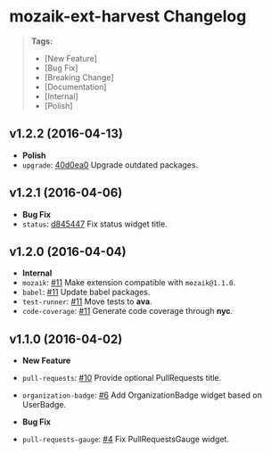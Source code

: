 # mozaik-ext-harvest Changelog

> **Tags:**
> - [New Feature]
> - [Bug Fix]
> - [Breaking Change]
> - [Documentation]
> - [Internal]
> - [Polish]


## v1.2.2 (2016-04-13)

* **Polish**
 * `upgrade`: [40d0ea0](https://github.com/plouc/mozaik-ext-github/commit/40d0ea0b2ef88ada5eac1d5315e8a79361472e8d) Upgrade outdated packages.


## v1.2.1 (2016-04-06)

* **Bug Fix**
 * `status`: [d845447](https://github.com/plouc/mozaik-ext-github/commit/d845447603de63c3ce9fc22ac77fd3e614ee3519) Fix status widget title.


## v1.2.0 (2016-04-04)

* **Internal**
 * `mozaik`: [#11](https://github.com/plouc/mozaik-ext-github/pull/11) Make extension compatible with `mozaik@1.1.0`.
 * `babel`: [#11](https://github.com/plouc/mozaik-ext-github/pull/11) Update babel packages.
 * `test-runner`: [#11](https://github.com/plouc/mozaik-ext-github/pull/11) Move tests to **ava**.
 * `code-coverage`: [#11](https://github.com/plouc/mozaik-ext-github/pull/11) Generate code coverage through **nyc**.


## v1.1.0 (2016-04-02)

* **New Feature**
 * `pull-requests`: [#10](https://github.com/plouc/mozaik-ext-github/pull/10) Provide optional PullRequests title.
 * `organization-badge`: [#6](https://github.com/plouc/mozaik-ext-github/pull/6) Add OrganizationBadge widget based on UserBadge.
 
* **Bug Fix**
 * `pull-requests-gauge`: [#4](https://github.com/plouc/mozaik-ext-github/pull/4) Fix PullRequestsGauge widget.
